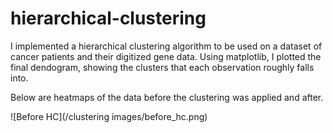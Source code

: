# hierarchical-clustering
I implemented a hierarchical clustering algorithm to be used on a dataset of cancer patients and their digitized gene data. Using matplotlib, I plotted the final dendogram, showing the clusters that each observation roughly falls into.
 
 Below are heatmaps of the data before the clustering was applied and after.
 
 ![Before HC](/clustering images/before_hc.png)
